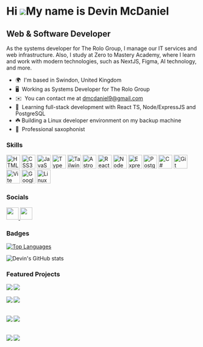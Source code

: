 # Hi ![](https://user-images.githubusercontent.com/18350557/176309783-0785949b-9127-417c-8b55-ab5a4333674e.gif)My name is Devin McDaniel
## Web & Software Developer
As the systems developer for The Rolo Group, I manage our IT services and web infrastructure. Also, I study at Zero to Mastery Academy, where I learn and work with modern technologies, such as NextJS, Figma, AI technology, and more.

* 🌍  I'm based in Swindon, United Kingdom
* 🖥️  Working as Systems Developer for The Rolo Group
* ✉️  You can contact me at [dmcdaniel9@gmail.com](mailto:dmcdaniel9@gmail.com)
* 🧠  Learning full-stack development with React TS, Node/ExpressJS and PostgreSQL
* ☘️  Building a Linux developer environment on my backup machine
* 🎷  Professional saxophonist

### Skills

<p align="left">
<a href="https://developer.mozilla.org/en-US/docs/Glossary/HTML5" target="_blank" rel="noreferrer"><img src="https://raw.githubusercontent.com/danielcranney/readme-generator/main/public/icons/skills/html5-colored.svg" width="36" height="36" alt="HTML5" /></a>
<a href="https://www.w3.org/TR/CSS/#css" target="_blank" rel="noreferrer"><img src="https://raw.githubusercontent.com/danielcranney/readme-generator/main/public/icons/skills/css3-colored.svg" width="36" height="36" alt="CSS3" /></a>
<a href="https://developer.mozilla.org/en-US/docs/Web/JavaScript" target="_blank" rel="noreferrer"><img src="https://raw.githubusercontent.com/danielcranney/readme-generator/main/public/icons/skills/javascript-colored.svg" width="36" height="36" alt="JavaScript" /></a>
<a href="https://www.typescriptlang.org/" target="_blank" rel="noreferrer"><img src="https://raw.githubusercontent.com/danielcranney/readme-generator/main/public/icons/skills/typescript-colored.svg" width="36" height="36" alt="TypeScript" /></a>
<a href="https://tailwindcss.com/" target="_blank" rel="noreferrer"><img src="https://raw.githubusercontent.com/danielcranney/readme-generator/main/public/icons/skills/tailwindcss-colored.svg" width="36" height="36" alt="TailwindCSS" /></a>
<a href="https://astro.build/" target="_blank" rel="noreferrer"><img src="https://astro.build/assets/press/astro-icon-light-gradient.svg" width="36" height="36" alt="Astro" /></a>
<a href="https://reactjs.org/" target="_blank" rel="noreferrer"><img src="https://raw.githubusercontent.com/danielcranney/readme-generator/main/public/icons/skills/react-colored.svg" width="36" height="36" alt="React" /></a>
</a>
<a href="https://nodejs.org/en/" target="_blank" rel="noreferrer"><img src="https://raw.githubusercontent.com/danielcranney/readme-generator/main/public/icons/skills/nodejs-colored.svg" width="36" height="36" alt="NodeJS" /></a>
<a href="https://expressjs.com/" target="_blank" rel="noreferrer"><img src="https://raw.githubusercontent.com/danielcranney/readme-generator/main/public/icons/skills/express.svg" width="36" height="36" alt="Express" /></a>
<a href="https://www.postgresql.org/" target="_blank" rel="noreferrer"><img src="https://raw.githubusercontent.com/danielcranney/readme-generator/main/public/icons/skills/postgresql-colored.svg" width="36" height="36" alt="PostgreSQL" /></a>
<a href="https://docs.microsoft.com/en-us/dotnet/csharp/" target="_blank" rel="noreferrer"><img src="https://raw.githubusercontent.com/danielcranney/readme-generator/main/public/icons/skills/csharp-colored.svg" width="36" height="36" alt="C#" /></a>
<a href="https://git-scm.com/" target="_blank" rel="noreferrer"><img src="https://raw.githubusercontent.com/danielcranney/readme-generator/main/public/icons/skills/git-colored.svg" width="36" height="36" alt="Git" /></a>
<a href="https://vitejs.dev/" target="_blank" rel="noreferrer"><img src="https://raw.githubusercontent.com/danielcranney/readme-generator/main/public/icons/skills/vite-colored.svg" width="36" height="36" alt="Vite" /></a>
<a href="https://cloud.google.com" target="_blank" rel="noreferrer"><img src="https://raw.githubusercontent.com/danielcranney/readme-generator/main/public/icons/skills/googlecloud-colored.svg" width="36" height="36" alt="Google Cloud" /></a>
<a href="https://linux.org" target="_blank" rel="noreferrer"><img src="https://raw.githubusercontent.com/danielcranney/readme-generator/main/public/icons/skills/linux-colored.svg" width="36" height="36" alt="Linux" /></a>
</p>

### Socials
<p align="left"> <a href="https://www.github.com/dmcdaniel90" target="_blank" rel="noreferrer"> <picture> <source media="(prefers-color-scheme: dark)" srcset="https://raw.githubusercontent.com/danielcranney/readme-generator/main/public/icons/socials/github-dark.svg" /> <source media="(prefers-color-scheme: light)" srcset="https://raw.githubusercontent.com/danielcranney/readme-generator/main/public/icons/socials/github.svg" /> <img src="https://raw.githubusercontent.com/danielcranney/readme-generator/main/public/icons/socials/github.svg" width="32" height="32" /> </picture> </a> <a href="https://www.linkedin.com/in/devinmcdaniel" target="_blank" rel="noreferrer"> <picture> <source media="(prefers-color-scheme: dark)" srcset="https://raw.githubusercontent.com/danielcranney/readme-generator/main/public/icons/socials/linkedin-dark.svg" /> <source media="(prefers-color-scheme: light)" srcset="https://raw.githubusercontent.com/danielcranney/readme-generator/main/public/icons/socials/linkedin.svg" /> <img src="https://raw.githubusercontent.com/danielcranney/readme-generator/main/public/icons/socials/linkedin.svg" width="32" height="32" /> </picture> </a></p>

### Badges

<a href="https://github.com/dmcdaniel90" align="left"><img src="https://github-readme-stats.vercel.app/api/top-langs/?username=dmcdaniel90&langs_count=10&theme=shades-of-purple&text_color=ffffff&hide_border=true&locale=en&custom_title=Top%20%Languages&hide=css&layout=donut" alt="Top Languages" /></a>

![Devin's GitHub stats](https://github-readme-stats.vercel.app/api?username=dmcdaniel90&show_icons=true&theme=shades-of-purple&hide=stars,contribs&rank_icon=github&include_all_commits=true&)

### Featured Projects

<!-- Row 1 -->
<div>
  <a href="https://github.com/dmcdaniel90/smartbrain">
    <img align="left" src="https://github-readme-stats.vercel.app/api/pin/?username=dmcdaniel90&repo=smartbrain&theme=shades-of-purple"/>
  </a>
  <a href="https://github.com/dmcdaniel90/smartbrainapi">
    <img align="middle" src="https://github-readme-stats.vercel.app/api/pin/?username=dmcdaniel90&repo=smartbrainapi&theme=shades-of-purple"/>
  </a>
</div>
<br>

<!-- Row 2 -->
<div>
  <a href="https://github.com/dmcdaniel90/rangefinder">
    <img align="left" src="https://github-readme-stats.vercel.app/api/pin/?username=dmcdaniel90&repo=rangefinder&theme=shades-of-purple"/>
  </a>
  <a href="https://github.com/dmcdaniel90/whos-that-pokemon">
    <img align="middle" src="https://github-readme-stats.vercel.app/api/pin/?username=dmcdaniel90&repo=whos-that-pokemon&theme=shades-of-purple"/>
  </a>
</div>
<br>
<br>

<!-- Row 3 -->
<div>
  <a href="https://github.com/dmcdaniel90/c-accountingapp">
    <img align="left" src="https://github-readme-stats.vercel.app/api/pin/?username=dmcdaniel90&repo=c-accountingapp&theme=shades-of-purple" />
  </a>
  <a href="https://github.com/dmcdaniel90/portfolio">
    <img align="middle" src="https://github-readme-stats.vercel.app/api/pin/?username=dmcdaniel90&repo=portfolio&theme=shades-of-purple" />
  </a>
</div>
<br>
<br>

<!-- Row 4 -->
<div>
  <a href="https://github.com/dmcdaniel90/robo-joke-teller">
    <img align="left" src="https://github-readme-stats.vercel.app/api/pin/?username=dmcdaniel90&repo=robo-joke-teller&theme=shades-of-purple" />
  </a>
    <a href="https://github.com/dmcdaniel90/saxcoderblog">
    <img align="left" src="https://github-readme-stats.vercel.app/api/pin/?username=dmcdaniel90&repo=saxcoderblog&theme=shades-of-purple" />
  </a>
</div>
<br>

<!---
dmcdaniel90/dmcdaniel90 is a ✨ special ✨ repository because its `README.md` (this file) appears on your GitHub profile.
You can click the Preview link to take a look at your changes.
--->
